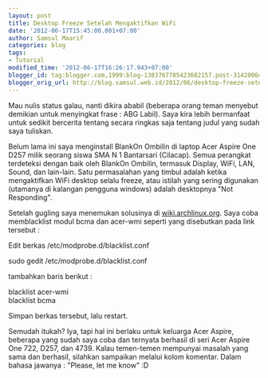 ```yaml
---
layout: post
title: Desktop Freeze Setelah Mengaktifkan WiFi
date: '2012-06-17T15:45:00.001+07:00'
author: Samsul Maarif
categories: blog
tags:
- Tutorial
modified_time: '2012-06-17T16:26:17.943+07:00'
blogger_id: tag:blogger.com,1999:blog-1383767785423682157.post-3142006451368321385
blogger_orig_url: http://blog.samsul.web.id/2012/06/desktop-freeze-setelah-mengaktifkan.html
---
```


Mau nulis status galau, nanti dikira ababil (beberapa orang teman menyebut demikian untuk menyingkat frase : ABG Labil). Saya kira lebih bermanfaat untuk sedikit bercerita tentang secara ringkas saja tentang judul yang sudah saya tuliskan.

Belum lama ini saya menginstall BlankOn Ombilin di laptop Acer Aspire One D257 milik seorang siswa SMA N 1 Bantarsari (Cilacap). Semua perangkat terdeteksi dengan baik oleh BlankOn Ombilin, termasuk Display, WiFi, LAN, Sound, dan lain-lain. Satu permasalahan yang timbul adalah ketika mengaktifkan WiFi desktop selalu freeze, atau istilah yang sering digunakan (utamanya di kalangan pengguna windows) adalah desktopnya "Not Responding".

Setelah gugling saya menemukan solusinya di [wiki.archlinux.org](https://wiki.archlinux.org/index.php/Acer_AO722-BZ454). Saya coba memblacklist modul bcma dan acer-wmi seperti yang disebutkan pada link tersebut :

Edit berkas /etc/modprobe.d/blacklist.conf

sudo gedit /etc/modprobe.d/blacklist.conf  


tambahkan baris berikut :

blacklist acer-wmi  
blacklist bcma  


Simpan berkas tersebut, lalu restart.  

Semudah itukah? Iya, tapi hal ini berlaku untuk keluarga Acer Aspire, beberapa yang sudah saya coba dan ternyata berhasil di seri Acer Aspire One 722, D257, dan 4739\. Kalau temen-temen mempunyai masalah yang sama dan berhasil, silahkan sampaikan melalui kolom komentar. Dalam bahasa jawanya : "Please, let me know" :D
